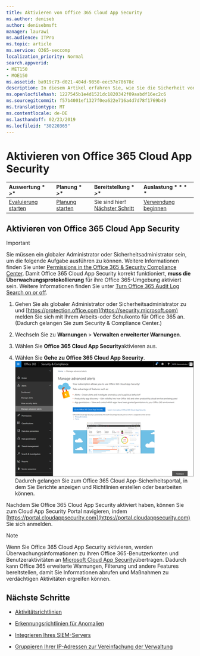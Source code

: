 ```yaml
---
title: Aktivieren von Office 365 Cloud App Security
ms.author: deniseb
author: denisebmsft
manager: laurawi
ms.audience: ITPro
ms.topic: article
ms.service: O365-seccomp
localization_priority: Normal
search.appverid:
- MET150
- MOE150
ms.assetid: ba919c73-d021-404d-9850-eec57e78678c
description: In diesem Artikel erfahren Sie, wie Sie die Sicherheit von Office 365 Cloud-Apps aktivieren, die von Cloud App Security in Microsoft Azure unterstützt wird.
ms.openlocfilehash: 1227545b1e4d1521dc1820342f09aabdf16ec2c6
ms.sourcegitcommit: f57b4001ef1327f0ea622e716a4d7d78f1769b49
ms.translationtype: MT
ms.contentlocale: de-DE
ms.lasthandoff: 02/23/2019
ms.locfileid: "30220365"
---
```

# <a name="turn-on-office-365-cloud-app-security"></a>Aktivieren von Office 365 Cloud App Security
  
|Auswertung * *\>**|Planung * *\>**|Bereitstellung * *\>**|Auslastung * * * *|
|:-----|:-----|:-----|:-----|
|[Evaluierung starten](office-365-cas-overview.md) <br/> |[Planung starten](get-ready-for-office-365-cas.md) <br/> |Sie sind hier!  <br/> [Nächster Schritt](activity-policies-and-alerts.md) <br/> |[Verwendung beginnen](utilization-activities-for-ocas.md) <br/> |
  
## <a name="turn-on-office-365-cloud-app-security"></a>Aktivieren von Office 365 Cloud App Security

> [!IMPORTANT]
> Sie müssen ein globaler Administrator oder Sicherheitsadministrator sein, um die folgende Aufgabe ausführen zu können. Weitere Informationen finden Sie unter [Permissions in the Office 365 &amp; Security Compliance Center](permissions-in-the-security-and-compliance-center.md). Damit Office 365 Cloud App Security korrekt funktioniert, **muss die Überwachungsprotokollierung** für ihre Office 365-Umgebung aktiviert sein. Weitere Informationen finden Sie unter [Turn Office 365 Audit Log Search on or off](turn-audit-log-search-on-or-off.md). 
  
1. Gehen Sie als globaler Administrator oder Sicherheitsadministrator zu und [https://protection.office.com](https://security.microsoft.com) melden Sie sich mit Ihrem Arbeits-oder Schulkonto für Office 365 an. (Dadurch gelangen Sie zum Security &amp; Compliance Center.) 
    
2. Wechseln Sie zu **Warnungen** \> **Verwalten erweiterter Warnungen**.
    
3. Wählen Sie **Office 365 Cloud App Security**aktivieren aus.
    
4. Wählen Sie **Gehe zu Office 365 Cloud App Security**.<br/>![Wählen Sie im &amp; Security Compliance Center erweiterte Warnungen verwalten aus, um zu Office 365 Cloud App Security zu wechseln.](media/958632d4-03e3-4ade-8e22-d5509db6fca7.png)<br/>Dadurch gelangen Sie zum Office 365 Cloud App-Sicherheitsportal, in dem Sie Berichte anzeigen und Richtlinien erstellen oder bearbeiten können.

Nachdem Sie Office 365 Cloud App Security aktiviert haben, können Sie zum Cloud App Security Portal navigieren, indem [https://portal.cloudappsecurity.com](https://portal.cloudappsecurity.com) Sie sich anmelden.
    
> [!NOTE]
> Wenn Sie Office 365 Cloud App Security aktivieren, werden Überwachungsinformationen zu Ihren Office 365-Benutzerkonten und Benutzeraktivitäten an [Microsoft Cloud App Security](https://aka.ms/whatiscas)übertragen. Dadurch kann Office 365 erweiterte Warnungen, Filterung und andere Features bereitstellen, damit Sie Informationen abrufen und Maßnahmen zu verdächtigen Aktivitäten ergreifen können. 
  
## <a name="next-steps"></a>Nächste Schritte

- [Aktivitätsrichtlinien](activity-policies-and-alerts.md)
    
- [Erkennungsrichtlinien für Anomalien](anomaly-detection-policies-in-ocas.md)
    
- [Integrieren Ihres SIEM-Servers](integrate-your-siem-server-with-office-365-cas.md)
    
- [Gruppieren Ihrer IP-Adressen zur Vereinfachung der Verwaltung](group-your-ip-addresses-in-ocas.md)
    

